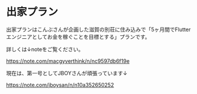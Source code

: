 # 出家プラン

出家プランはこんぶさんが企画した滋賀の別荘に住み込みで「5ヶ月間でFlutterエンジニアとしてお金を稼ぐことを目標とする」プランです。

詳しくは↓noteをご覧ください。

https://note.com/macgyverthink/n/nc9597db6f19e

現在は、第一号としてJBOYさんが頑張っています↓

https://note.com/jboysan/n/n10a352650252